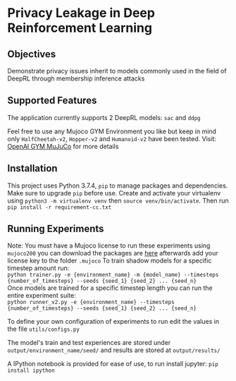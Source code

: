 # Privacy Leakage in Deep Reinforcement Learning

## Objectives
Demonstrate privacy issues inherit to models commonly used in the field of DeepRL through
membership inference attacks 

## Supported Features
   The application currently supports 2 DeepRL models: `sac` and `ddpg`
   
   Feel free to use any Mujoco GYM Environment you like but keep in mind only `HalfCheetah-v2`, `Hopper-v2` and
   `Humanoid-v2` have been tested. Visit: [OpenAI GYM MuJuCo](https://gym.openai.com/envs/#mujoco) for more details
## Installation
   This project uses Python 3.7.4, `pip` to manage packages and dependencies.
   Make sure to upgrade `pip` before use. Create and activate your virtualenv using  `python3 -m virtualenv venv` 
   then `source venv/bin/activate`. Then run \
   `pip install -r requirement-cc.txt` 
## Running Experiments
   Note: You must have a Mujoco license to run these experiments using `mujoco200` you can download the packages are [here](https://www.roboti.us/index.html) 
   afterwards add your license key to the folder `.mujoco`
   To train shadow models for a specific timestep amount run: \
   `python trainer.py -e {environment_name} -m {model_name} --timesteps {number_of_timesteps} --seeds {seed_1} {seed_2} ... {seed_n} ` \
   Once models are trained for a specific timestep length you can run the entire experiment suite: \
   `python runner_v2.py -e {environment_name} --timesteps {number_of_timesteps} --seeds {seed_1} {seed_2} ... {seed_n}`
   
   To define your own configuration of experiments to run edit the values in the file `utils/configs.py` 
   
   The model's train and test experiences are stored under `output/environment_name/seed/` and results are stored at `output/results/`
   
   A IPython notebook is provided for ease of use, to run install jupyter:
   `pip install ipython`